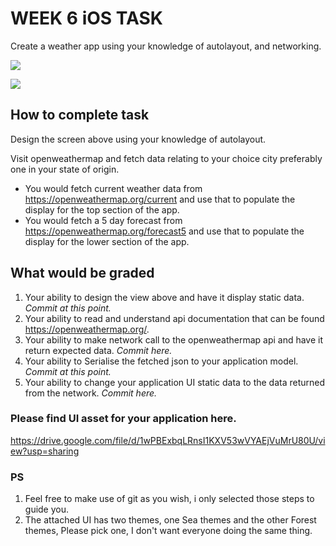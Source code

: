 # WEEK 6 iOS TASK

Create a weather app using your knowledge of autolayout, and networking.

![](https://lh4.googleusercontent.com/zz8pqRYRcbDknHfA2Xm9jE_GjXmu1VCKQnW9zDouoNpMyzjpFUp3k4n3wwLtYYsYzTQwkHSZ8J904OhsjVAcly738SocP39WWQpoTr4XNLTnuaC_YDbw21A9kDI_7q_KHrHLV0Bo)

![](https://lh6.googleusercontent.com/lT68nMPdwfICEPqrd0gy0z4JF3RcfhRvi0PL3UkqczaTJGlwWW9L_RNhTnHiSO_I_N5etM0Q4zENwwmrDLrSe-Tqu61RpVBMnQughTqSdkRryntuj13yOtA2rxb079TmjblBtibB)


## How to complete task

Design the screen above using your knowledge of autolayout.

Visit openweathermap and fetch data relating to your choice city preferably one in your state of origin.

 - You would fetch current  weather data from https://openweathermap.org/current and use that to populate the display for the top section of the app.
 - You would fetch a 5 day forecast from https://openweathermap.org/forecast5 and use that to populate the display for the lower section of the app.

## What would be graded 

1. Your ability to design the view above and have it display static data. *Commit at this point.* 
2. Your ability to read and understand api documentation that can be found  https://openweathermap.org/.
3. Your ability to make network call to the openweathermap api and have it return expected data. *Commit here.*
4. Your ability to Serialise the fetched json to your application model. *Commit at this point.*
5. Your ability to change your application UI static data to the data returned from the network. *Commit here.* 

### Please find UI asset for your application here. 

https://drive.google.com/file/d/1wPBExbqLRnsI1KXV53wVYAEjVuMrU80U/view?usp=sharing


### PS
1. Feel free to make use of git as you wish, i only selected those steps to guide you. 
2. The attached UI has two themes, one Sea themes and the other Forest themes, Please pick one, I don't want everyone doing the same thing.


